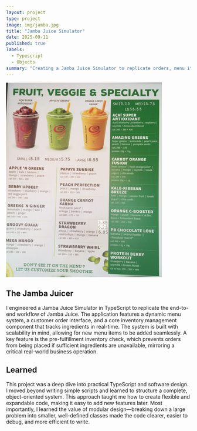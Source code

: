 ```yaml
---
layout: project
type: project
image: img/jamba.jpg
title: "Jamba Juice Simulator"
date: 2025-09-11
published: true
labels:
  - Typescript
  - Objects
summary: "Creating a Jamba Juice Simulator to replicate orders, menu items, and inventory."
---
```


<img width="425px" class="rounded float-start pe-4" src="../img/jambajuicemenu.jpg">

## The Jamba Juicer
I engineered a Jamba Juice Simulator in TypeScript to replicate the end-to-end workflow of Jamba Juice. The application features a dynamic menu system, a customer order interface, and a core inventory management component that tracks ingredients in real-time. The system is built with scalability in mind, allowing for new menu items to be added seamlessly. A key feature is the pre-fulfillment inventory check, which prevents orders from being placed if sufficient ingredients are unavailable, mirroring a critical real-world business operation.

## Learned
This project was a deep dive into practical TypeScript and software design. I moved beyond writing simple scripts and learned to structure a complete, object-oriented system. This approach taught me how to create flexible and expandable code, making it easy to add new features later. Most importantly, I learned the value of modular design—breaking down a large problem into smaller, well-defined classes made the code clearer, easier to debug, and more efficient to write.
